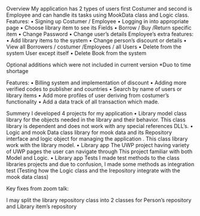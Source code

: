 Overview
My application has 2 types of users first Costumer and second is Employee and can handle its tasks using MookData class and Logic class.
Features:
•	Signing up Costumer / Employee
•	Logging in into appropriate page
•	Choose library item to see its Fields
•	Borrow / Buy /Return specific item
•	Change Password
•	Change user’s details
Employee’s extra features:
•	Add library items to the system
•	Change person’s discount or details
•	View all Borrowers / costumer /Employees / all Users
•	Delete from the system User except itself
•	Delete Book from the system

Optional additions which were not included in current version
*Duo to time shortage

Features:
•	Billing system and implementation of discount
•	Adding more verified codes to publisher and countries
•	Search by name of users or library items
•	Add more profiles of user deriving from costumer’s functionality
•	Add a data track of all transaction which made.



Summery
I developed 4 projects for my application
•	Library model
class library for the objects needed in the library and their behavior.
This class library is dependent and does not work with any special references DLL’s.
•	Logic and mook Data
class library for mook data and its Repository interface and logic object for managing the application .
This class library work with the library model.
•	Library app
The UWP project having variety of UWP pages the user can navigate through
This project familiar with both Model and Logic.
•	Library app Tests
I made test methods to the class libraries projects and due to confusion, I made some methods as integration test (Testing how the Logic class and the Irepository integrate with the mook data class)

Key fixes from zoom talk:

I may split the library repository class into 2 classes for Person’s repository and Library item’s repository
